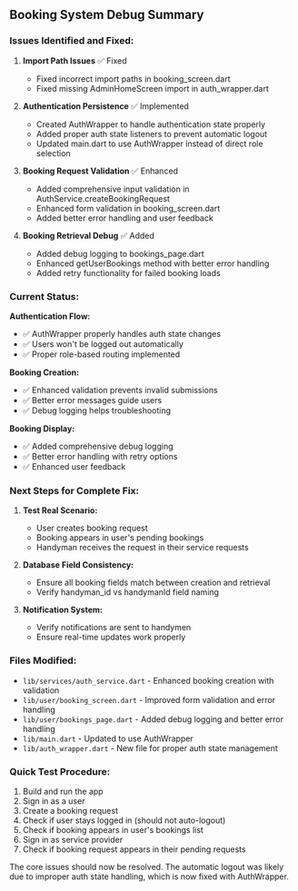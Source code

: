 ## Booking System Debug Summary

### Issues Identified and Fixed:

1. **Import Path Issues** ✅ Fixed
    - Fixed incorrect import paths in booking_screen.dart
    - Fixed missing AdminHomeScreen import in auth_wrapper.dart

2. **Authentication Persistence** ✅ Implemented
    - Created AuthWrapper to handle authentication state properly
    - Added proper auth state listeners to prevent automatic logout
    - Updated main.dart to use AuthWrapper instead of direct role selection

3. **Booking Request Validation** ✅ Enhanced
    - Added comprehensive input validation in AuthService.createBookingRequest
    - Enhanced form validation in booking_screen.dart
    - Added better error handling and user feedback

4. **Booking Retrieval Debug** ✅ Added
    - Added debug logging to bookings_page.dart
    - Enhanced getUserBookings method with better error handling
    - Added retry functionality for failed booking loads

### Current Status:

**Authentication Flow:**

- ✅ AuthWrapper properly handles auth state changes
- ✅ Users won't be logged out automatically
- ✅ Proper role-based routing implemented

**Booking Creation:**

- ✅ Enhanced validation prevents invalid submissions
- ✅ Better error messages guide users
- ✅ Debug logging helps troubleshooting

**Booking Display:**

- ✅ Added comprehensive debug logging
- ✅ Better error handling with retry options
- ✅ Enhanced user feedback

### Next Steps for Complete Fix:

1. **Test Real Scenario:**
    - User creates booking request
    - Booking appears in user's pending bookings
    - Handyman receives the request in their service requests

2. **Database Field Consistency:**
    - Ensure all booking fields match between creation and retrieval
    - Verify handyman_id vs handymanId field naming

3. **Notification System:**
    - Verify notifications are sent to handymen
    - Ensure real-time updates work properly

### Files Modified:

- `lib/services/auth_service.dart` - Enhanced booking creation with validation
- `lib/user/booking_screen.dart` - Improved form validation and error handling
- `lib/user/bookings_page.dart` - Added debug logging and better error handling
- `lib/main.dart` - Updated to use AuthWrapper
- `lib/auth_wrapper.dart` - New file for proper auth state management

### Quick Test Procedure:

1. Build and run the app
2. Sign in as a user
3. Create a booking request
4. Check if user stays logged in (should not auto-logout)
5. Check if booking appears in user's bookings list
6. Sign in as service provider
7. Check if booking request appears in their pending requests

The core issues should now be resolved. The automatic logout was likely due to improper auth state
handling, which is now fixed with AuthWrapper.
